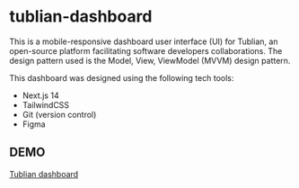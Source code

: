 # tublian-dashboard

This is a mobile-responsive dashboard user interface (UI) for Tublian, an
open-source platform facilitating software developers collaborations. The design
pattern used is the Model, View, ViewModel (MVVM) design pattern.

This dashboard was designed using the following tech tools:

- Next.js 14
- TailwindCSS
- Git (version control)
- Figma


## DEMO

[Tublian dashboard](https://tublian-dashboard.vercel.app)
